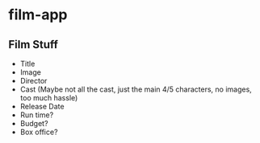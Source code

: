 # film-app

## Film Stuff
- Title
- Image
- Director
- Cast (Maybe not all the cast, just the main 4/5 characters, no images, too much hassle)
- Release Date
- Run time?
- Budget?
- Box office?
